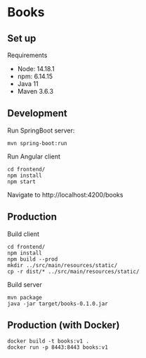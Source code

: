 # Books

## Set up

Requirements

* Node: 14.18.1
* npm: 6.14.15
* Java 11
* Maven 3.6.3

## Development

Run SpringBoot server:

```
mvn spring-boot:run
```

Run Angular client

```
cd frontend/
npm install
npm start
```

Navigate to http://localhost:4200/books

## Production

Build client
```
cd frontend/
npm install
npm build --prod
mkdir ../src/main/resources/static/
cp -r dist/* ../src/main/resources/static/
```

Build server
```
mvn package
java -jar target/books-0.1.0.jar 
```

## Production (with Docker)

```
docker build -t books:v1 .
docker run -p 8443:8443 books:v1
```
